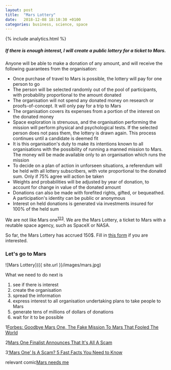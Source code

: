 ```yaml
---
layout: post
title:  "Mars Lottery"
date:   2018-12-08 18:10:30 +0100
categories: business, science, space
---
```


{% include analytics.html %}

##### If there is enough interest, I will create a public lottery for a ticket to Mars.

Anyone will be able to make a donation of any amount, and will receive the following guarantees from the organisation:
* Once purchase of travel to Mars is possible, the lottery will pay for one person to go
* The person will be selected randomly out of the pool of participants, with probability proportional to the amount donated
* The organisation will not spend any donated money on research or proofs-of-concept. It will only pay for a trip to Mars
* The organisation covers its expenses from a portion of the interest on the donated money
* Space exploration is strenuous, and the organisation performing the mission will perform physical and psychological tests. If the selected person does not pass them, the lottery is drawn again. This process continues until a candidate is deemed fit
* It is this organisation's duty to make its intentions known to all organisations with the possibility of running a manned mission to Mars. The money will be made available only to an organisation which runs the mission
* To decide on a plan of action in unforseen situations, a referendum will be held with all lottery subscribers, with vote proportional to the donated sum. Only if 75% agree will action be taken
* Weights and probabilities will be adjusted by year of donation, to account for change in value of the donated amount 
* Donations can also be made with forefited rights, gifted, or bequeathed. A participation's identity can be public or anonymous
* Interest on held donations is generated via investments insured for 100% of the held sum

We are not like Mars one<sup>[1](#forbes)[2](#ifl)[3](#heavy)</sup>. We are the Mars Lottery, a ticket to Mars with a reutable space agency, such as SpaceX or NASA.

So far, the Mars Lottery has accrued 150$. Fill in [this form](https://forms.gle/hi1PbKqR25Z6ah7P7) if you are interested.

### Let's go to Mars

![Mars Lottery]({{ site.url }}/images/mars.jpg)

What we need to do next is 
1. see if there is interest
2. create the organisation
3. spread the information
4. express interest to all organisation undertaking plans to take people to Mars
5. generate tens of millions of dollars of donations
6. wait for it to be possible 

<a name="forbes">1</a>[Forbes: Goodbye Mars One, The Fake Mission To Mars That Fooled The World](https://www.forbes.com/sites/jonathanocallaghan/2019/02/11/goodbye-mars-one-the-fake-mission-to-mars-that-fooled-the-world/#2b7738e92af5)

<a name="ifl">2</a>[Mars One Finalist Announces That It's All A Scam](https://www.iflscience.com/space/whats-going-mars-one/)

<a name="heavy">3</a>[‘Mars One’ Is A Scam? 5 Fast Facts You Need to Know](https://heavy.com/news/2015/03/mars-one-scam-scheme-fraud-money/)

<a name="comic">relevant comic</a>[Mars needs me](http://www.poorlydrawnlines.com/comic/six-things/)
